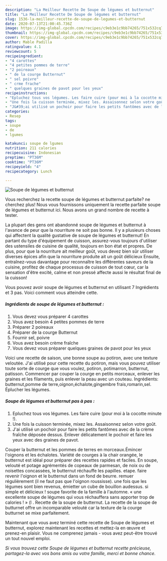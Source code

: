 ```yaml
---
description: "La Meilleur Recette De Soupe de légumes et butternut"
title: "La Meilleur Recette De Soupe de légumes et butternut"
slug: 1536-la-meilleur-recette-de-soupe-de-legumes-et-butternut
date: 2020-07-13T21:00:45.736Z
image: https://img-global.cpcdn.com/recipes/c9eb3e1c9bb74265/751x532cq70/soupe-de-legumes-et-butternut-photo-principale-de-la-recette.jpg
thumbnail: https://img-global.cpcdn.com/recipes/c9eb3e1c9bb74265/751x532cq70/soupe-de-legumes-et-butternut-photo-principale-de-la-recette.jpg
cover: https://img-global.cpcdn.com/recipes/c9eb3e1c9bb74265/751x532cq70/soupe-de-legumes-et-butternut-photo-principale-de-la-recette.jpg
author: Mable Padilla
ratingvalue: 4.1
reviewcount: 5
recipeingredient:
- "4 carottes"
- "4 petites pommes de terre"
- "2 poireaux"
- " de la courge Butternut"
- " sel poivre"
- " crme frache"
- " quelques graines de pavot pour les yeux"
recipeinstructions:
- "Epluchez tous vos légumes. Les faire cuire (pour moi à la cocotte minute !)."
- "Une fois la cuisson terminée, mixez les. Assaisonnez selon votre goût."
- "J&#39;ai utilisé un pochoir pour faire les petits fantômes avec de la crème fraîche déposée dessus. Enlever délicatement le pochoir et faire les yeux avec des graines de pavot."
categories:
- Resep
tags:
- soupe
- de
- lgumes

katakunci: soupe de lgumes 
nutrition: 211 calories
recipecuisine: Indonesian
preptime: "PT36M"
cooktime: "PT36M"
recipeyield: "4"
recipecategory: Lunch

---
```



![Soupe de légumes et butternut](https://img-global.cpcdn.com/recipes/c9eb3e1c9bb74265/751x532cq70/soupe-de-legumes-et-butternut-photo-principale-de-la-recette.jpg)

Vous recherchez la recette soupe de légumes et butternut parfaite? ne cherchez plus! Nous vous fournissons uniquement la recette parfaite soupe de légumes et butternut ici. Nous avons un grand nombre de recette à tester.

La plupart des gens ont abandonné soupe de légumes et butternut à l'avance de peur que la nourriture ne soit pas bonne. Il y a plusieurs choses qui affectent la qualité gustative de soupe de légumes et butternut! En partant du type d'équipement de cuisson, assurez-vous toujours d'utiliser des ustensiles de cuisine de qualité, toujours en bon état et propres. De plus, pour que la nourriture ait meilleur goût, vous devez bien sûr utiliser diverses épices afin que la nourriture produite ait un goût délicieux Ensuite, entraînez-vous davantage pour reconnaître les différentes saveurs de la cuisine, profitez de chaque processus de cuisson de tout cœur, car la sensation d'être excité, calme et non pressé affecte aussi le résultat final de la cuisson!

<!--inarticleads1-->

Vous pouvez avoir soupe de légumes et butternut en utilisant 7 Ingrédients et 3 pas. Voici comment vous atteindre cette.

##### Ingrédients de soupe de légumes et butternut :

1. Vous devez vous préparer 4 carottes
1. Vous avez besoin 4 petites pommes de terre
1. Préparer 2 poireaux
1. Préparer  de la courge Butternut
1. Fournir  sel, poivre
1. Vous avez besoin  crème fraîche
1. Vous devez vous préparer  quelques graines de pavot pour les yeux


Voici une recette de saison, une bonne soupe au potiron, avec une texture veloutée. J&#39;ai utilisé pour cette recette du potiron, mais vous pouvez utiliser toute sorte de courge que vous voulez, potiron, potimarron, butternut, patisson. Commencer par couper la courge en petits morceaux, enlever les graines et les filaments, puis enlever la peau avec un couteau. Ingrédients: butternut,pomme de terre,oignon,échalote,gingembre frais,romarin,sel. Éplucher les légumes. 

<!--inarticleads2-->

##### Soupe de légumes et butternut pas à pas :

1. Epluchez tous vos légumes. Les faire cuire (pour moi à la cocotte minute !).
1. Une fois la cuisson terminée, mixez les. Assaisonnez selon votre goût.
1. J&#39;ai utilisé un pochoir pour faire les petits fantômes avec de la crème fraîche déposée dessus. Enlever délicatement le pochoir et faire les yeux avec des graines de pavot.


Couper la butternut et les pommes de terres en morceaux.Émincer l&#39;oignons et les échalotes. Variété de courges à la chair orangée, le butternut est idéal pour préparer des recettes rapides et faciles. En soupe, velouté et potage agrémentés de copeaux de parmesan, de noix ou de noisettes concassées, le butternut réchauffe les papilles. etape. faire revenir l&#39;oignon et le butternut dans un fond de beurre. remuer régulièrement (il ne faut pas que l&#39;oignon roussisse). une fois que les légumes sont bien revenus, émietter un cube de bouillon audessus. si simple et délicieux ! soupe favorite de la famille à l&#39;automne. « une excellente soupe de légumes qui vous réchauffera sans apporter trop de calories ! » (l . Recette de la soupe de butternut. La recette de la soupe de butturnet offre un incomparable velouté car la texture de la courge butturnet se mixe parfaitement. 

<!--inarticleads1-->

<p>
Maintenant que vous avez terminé cette recette de Soupe de légumes et butternut, explorez maintenant les recettes et mettez-la en œuvre et prenez-en plaisir. Vous ne comprenez jamais - vous avez peut-être trouvé un tout nouvel emploi.
</p>

<p>
<i>Si vous trouvez cette Soupe de légumes et butternut recette précieuse, partagez-la avec vos bons amis ou votre famille, merci et bonne chance.</i>
</p>
